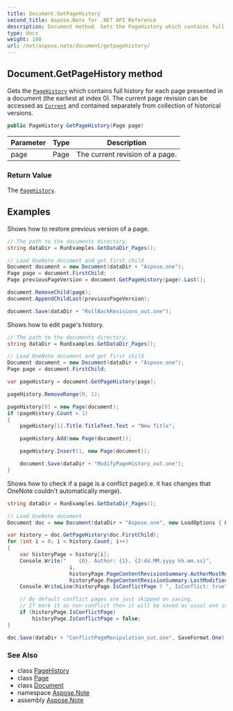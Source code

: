 ```yaml
---
title: Document.GetPageHistory
second_title: Aspose.Note for .NET API Reference
description: Document method. Gets the PageHistory which contains full history for each page presented in a document the earliest at index 0. The current page revision can be accessed as Current and contained separately from collection of historical versions
type: docs
weight: 100
url: /net/aspose.note/document/getpagehistory/
---
```

## Document.GetPageHistory method

Gets the [`PageHistory`](../../pagehistory/) which contains full history for each page presented in a document (the earliest at index 0). The current page revision can be accessed as [`Current`](../../pagehistory/current/) and contained separately from collection of historical versions.

```csharp
public PageHistory GetPageHistory(Page page)
```

| Parameter | Type | Description |
| --- | --- | --- |
| page | Page | The current revision of a page. |

### Return Value

The [`PageHistory`](../../pagehistory/).

## Examples

Shows how to restore previous version of a page.

```csharp
// The path to the documents directory.
string dataDir = RunExamples.GetDataDir_Pages();

// Load OneNote document and get first child           
Document document = new Document(dataDir + "Aspose.one");
Page page = document.FirstChild;           
Page previousPageVersion = document.GetPageHistory(page).Last();

document.RemoveChild(page);
document.AppendChildLast(previousPageVersion);

document.Save(dataDir + "RollBackRevisions_out.one");
```

Shows how to edit page's history.

```csharp
// The path to the documents directory.
string dataDir = RunExamples.GetDataDir_Pages();

// Load OneNote document and get first child           
Document document = new Document(dataDir + "Aspose.one");
Page page = document.FirstChild;

var pageHistory = document.GetPageHistory(page);

pageHistory.RemoveRange(0, 1);

pageHistory[0] = new Page(document);
if (pageHistory.Count > 1)
{
    pageHistory[1].Title.TitleText.Text = "New Title";

    pageHistory.Add(new Page(document));

    pageHistory.Insert(1, new Page(document));

    document.Save(dataDir + "ModifyPageHistory_out.one");
}
```

Shows how to check if a page is a conflict page(i.e. it has changes that OneNote couldn't automatically merge).

```csharp
string dataDir = RunExamples.GetDataDir_Pages();

// Load OneNote document
Document doc = new Document(dataDir + "Aspose.one", new LoadOptions { LoadHistory = true });

var history = doc.GetPageHistory(doc.FirstChild);
for (int i = 0; i < history.Count; i++)
{
    var historyPage = history[i];
    Console.Write("    {0}. Author: {1}, {2:dd.MM.yyyy hh.mm.ss}",
                    i,
                    historyPage.PageContentRevisionSummary.AuthorMostRecent,
                    historyPage.PageContentRevisionSummary.LastModifiedTime);
    Console.WriteLine(historyPage.IsConflictPage ? ", IsConflict: true" : string.Empty);

    // By default conflict pages are just skipped on saving.
    // If mark it as non-conflict then it will be saved as usual one in the history.
    if (historyPage.IsConflictPage)
        historyPage.IsConflictPage = false;
}

doc.Save(dataDir + "ConflictPageManipulation_out.one", SaveFormat.One);
```

### See Also

* class [PageHistory](../../pagehistory/)
* class [Page](../../page/)
* class [Document](../)
* namespace [Aspose.Note](../../document/)
* assembly [Aspose.Note](../../../)


